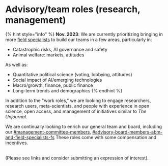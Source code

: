 # Advisory/team roles (research, management)

{% hint style="info" %}
**Nov. 2023**: We are currently prioritizing bringing in more [field specialists](../../organizational-roles-and-responsibilities/#field-specialists-fs) to build our teams in a few areas, particularly in:&#x20;

* Catastrophic risks, AI governance and safety
* Animal welfare: markets, attitudes



As well as:

* Quantitative political science (voting, lobbying, attitudes)
* Social impact of AI/emerging technologies
* Macro/growth, finance, public finance
* Long-term trends and demographics
{% endhint %}

In addition to the "work roles," we are looking to engage researchers, research users, meta-scientists, and people with experience in open science, open access, and management of initiatives similar to _The Unjournal._

We are continually looking to enrich our general team and board, including our [#management-committee-members](../../organizational-roles-and-responsibilities/#management-committee-members "mention"), [#advisory-board-members-abm-and-field-specialists-fs](../../organizational-roles-and-responsibilities/#advisory-board-members-abm-and-field-specialists-fs "mention") These roles come with some compensation and incentives.

\
(Please see links and consider submitting an expression of interest).

